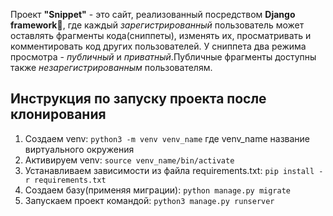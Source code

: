 Проект **"Snippet"** - это сайт, реализовaнный посредством **Django framework**🐍, где каждый *зарегистрированный* пользователь может оставлять фрагменты кода(сниппеты), изменять их, просматривать и комментировать код других пользователей. У сниппета два режима просмотра - *публичный* и *приватный*.Публичные фрагменты доступны также *незарегистрированным* пользователям.


## Инструкция по запуску проекта после клонирования

1. Создаем venv: `python3 -m venv venv_name`
где venv_name название виртуального окружения
2. Активируем venv: `source venv_name/bin/activate`
3. Устанавливаем зависимости из файла requirements.txt: `pip install -r requirements.txt`
4. Создаем базу(применяя миграции): `python manage.py migrate`
5. Запускаем проект командой: `python3 manage.py runserver`

<!-- ## Вспомогательные команды
1. Запуск python-shell с контекстом django: `python manage.py shell_plus --ipython`

### Сайт следующий графический интерфейс:
<p>
  <img width="500" height="350" src="https://github.com/chuania/Snippets/blob/main/overview/screen1">
</p>
<p></p>
<p>
  <img width="500" height="350" src="https://github.com/chuania/Snippets/blob/main/overview/screen2">
</p>
<p></p>
<p>
  <img width="500" height="350" src="https://github.com/chuania/Snippets/blob/main/overview/screen3">
</p> -->